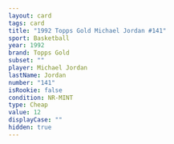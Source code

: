 ```yaml
---
layout: card
tags: card
title: "1992 Topps Gold Michael Jordan #141"
sport: Basketball
year: 1992
brand: Topps Gold
subset: ""
player: Michael Jordan
lastName: Jordan
number: "141"
isRookie: false
condition: NR-MINT
type: Cheap
value: 12
displayCase: ""
hidden: true
---
```

